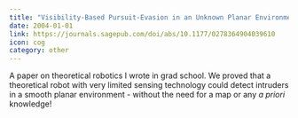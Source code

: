 ```yaml
---
title: "Visibility-Based Pursuit-Evasion in an Unknown Planar Environment"
date: 2004-01-01
link: https://journals.sagepub.com/doi/abs/10.1177/0278364904039610
icon: cog
category: other
---
```


A paper on theoretical robotics I wrote in grad school. We proved that a theoretical robot with very limited sensing technology could detect intruders in a smooth planar environment - without the need for a map or any *a priori* knowledge!